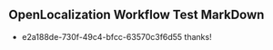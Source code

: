 ## OpenLocalization Workflow Test MarkDown
* e2a188de-730f-49c4-bfcc-63570c3f6d55 
thanks!<!--HONumber=Mar16_HO3-->
